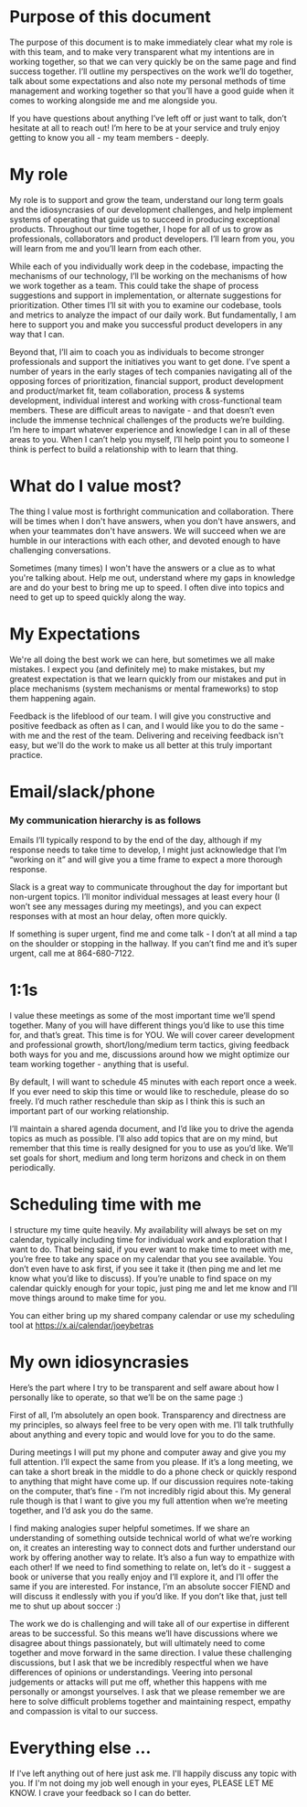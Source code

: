 # Purpose of this document
The purpose of this document is to make immediately clear what my role is with this team, and to make very transparent what my intentions are in working together, so that we can very quickly be on the same page and find success together.  I’ll outline my perspectives on the work we’ll do together, talk about some expectations and also note my personal methods of time management and working together so that you’ll have a good guide when it comes to working alongside me and me alongside you.

If you have questions about anything I’ve left off or just want to talk, don’t hesitate at all to reach out!  I’m here to be at your service and truly enjoy getting to know you all - my team members - deeply.


# My role
My role is to support and grow the team, understand our long term goals and the idiosyncrasies of our development challenges, and help implement systems of operating that guide us to succeed in producing exceptional products.  Throughout our time together, I hope for all of us to grow as professionals, collaborators and product developers.  I’ll learn from you, you will learn from me and you’ll learn from each other.  

While each of you individually work deep in the codebase, impacting the mechanisms of our technology, I’ll be working on the mechanisms of how we work together as a team.  This could take the shape of process suggestions and support in implementation, or alternate suggestions for prioritization.  Other times I’ll sit with you to examine our codebase, tools and metrics to analyze the impact of our daily work.  But fundamentally, I am here to support you and make you successful product developers in any way that I can.

Beyond that, I’ll aim to coach you as individuals to become stronger professionals and support the initiatives you want to get done.  I’ve spent a number of years in the early stages of tech companies navigating all of the opposing forces of prioritization, financial support, product development and product/market fit, team collaboration, process & systems development, individual interest and working with cross-functional team members.  These are difficult areas to navigate - and that doesn’t even include the immense technical challenges of the products we’re building.  I’m here to impart whatever experience and knowledge I can in all of these areas to you.  When I can’t help you myself, I’ll help point you to someone I think is perfect to build a relationship with to learn that thing.


# What do I value most?
The thing I value most is forthright communication and collaboration.  There will be times when I don't have answers, when you don't have answers, and when your teammates don't have answers.  We will succeed when we are humble in our interactions with each other, and devoted enough to have challenging conversations.


Sometimes (many times) I won't have the answers or a clue as to what you're talking about.  Help me out, understand where my gaps in knowledge are and do your best to bring me up to speed.  I often dive into topics and need to get up to speed quickly along the way.


# My Expectations
We're all doing the best work we can here, but sometimes we all make mistakes.  I expect you (and definitely me) to make mistakes, but my greatest expectation is that we learn quickly from our mistakes and put in place mechanisms (system mechanisms or mental frameworks)  to stop them happening again. 

Feedback is the lifeblood of our team.  I will give you constructive and positive feedback as often as I can, and I would like you to do the same - with me and the rest of the team.  Delivering and receiving feedback isn't easy, but we'll do the work to make us all better at this truly important practice.

# Email/slack/phone
### My communication hierarchy is as follows
Emails I’ll typically respond to by the end of the day, although if my response needs to take time to develop, I might just acknowledge that I’m “working on it” and will give you a time frame to expect a more thorough response.

Slack is a great way to communicate throughout the day for important but non-urgent topics.  I’ll monitor individual messages at least every hour (I won’t see any messages during my meetings), and you can expect responses with at most an hour delay, often more quickly.

If something is super urgent, find me and come talk - I don’t at all mind a tap on the shoulder or stopping in the hallway.  If you can’t find me and it’s super urgent, call me at 864-680-7122.

# 1:1s
I value these meetings as some of the most important time we’ll spend together.  Many of you will have different things you’d like to use this time for, and that’s great.  This time is for YOU.  We will cover career development and professional growth, short/long/medium term tactics, giving feedback both ways for you and me, discussions around how we might optimize our team working together - anything that is useful.

By default, I will want to schedule 45 minutes with each report once a week.  If you ever need to skip this time or would like to reschedule, please do so freely.  I’d much rather reschedule than skip as I think this is such an important part of our working relationship.

I’ll maintain a shared agenda document, and I’d like you to drive the agenda topics as much as possible. I’ll also add topics that are on my mind, but remember that this time is really designed for you to use as you’d like.  We’ll set goals for short, medium and long term horizons and check in on them periodically.

# Scheduling time with me
I structure my time quite heavily.  My availability will always be set on my calendar, typically including time for individual work and exploration that I want to do.  That being said, if you ever want to make time to meet with me, you’re free to take any space on my calendar that you see available.  You don’t even have to ask first, if you see it take it (then ping me and let me know what you’d like to discuss).  If you’re unable to find space on my calendar quickly enough for your topic, just ping me and let me know and I’ll move things around to make time for you.

You can either bring up my shared company calendar or use my scheduling tool at https://x.ai/calendar/joeybetras


# My own idiosyncrasies
Here’s the part where I try to be transparent and self aware about how I personally like to operate, so that we’ll be on the same page :)

First of all, I’m absolutely an open book.  Transparency and directness are my principles, so always feel free to be very open with me.  I’ll talk truthfully about anything and every topic and would love for you to do the same.

During meetings I will put my phone and computer away and give you my full attention.  I’ll expect the same from you please.  If it’s a long meeting, we can take a short break in the middle to do a phone check or quickly respond to anything that might have come up.  If our discussion requires note-taking on the computer, that’s fine - I’m not incredibly rigid about this.  My general rule though is that I want to give you my full attention when we’re meeting together, and I’d ask you do the same.

I find making analogies super helpful sometimes.  If we share an understanding of something outside technical world of what we’re working on, it creates an interesting way to connect dots and further understand our work by offering another way to relate.  It’s also a fun way to empathize with each other!  If we need to find something to relate on, let’s do it - suggest a book or universe that you really enjoy and I’ll explore it, and I’ll offer the same if you are interested.  For instance, I’m an absolute soccer FIEND and will discuss it endlessly with you if you’d like.  If you don’t like that, just tell me to shut up about soccer :)

The work we do is challenging and will take all of our expertise in different areas to be successful.  So this means we’ll have discussions where we disagree about things passionately, but will ultimately need to come together and move forward in the same direction.  I value these challenging discussions, but I ask that we be incredibly respectful when we have differences of opinions or understandings.  Veering into personal judgements or attacks will put me off, whether this happens with me personally or amongst yourselves.  I ask that we please remember we are here to solve difficult problems together and maintaining respect, empathy and compassion is vital to our success.


# Everything else ...
If I've left anything out of here just ask me.  I'll happily discuss any topic with you.  If I'm not doing my job well enough in your eyes, PLEASE LET ME KNOW.  I crave your feedback so I can do better.
